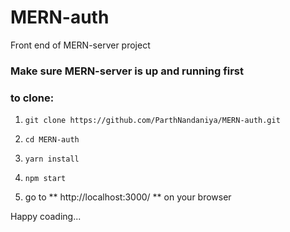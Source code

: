 # MERN-auth

Front end of MERN-server project

### Make sure MERN-server is up and running first

### to clone:
1. ``` git clone https://github.com/ParthNandaniya/MERN-auth.git ```
1. ``` cd MERN-auth ```
1. ``` yarn install ```
1. ``` npm start ```

1. go to ** http://localhost:3000/ ** on your browser

Happy coading...
